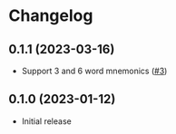 # Changelog

## 0.1.1 (2023-03-16)

  * Support 3 and 6 word mnemonics ([#3](https://github.com/ayrat555/mnemoniac/pull/3))

## 0.1.0 (2023-01-12)

  * Initial release
